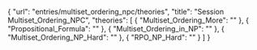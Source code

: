 {
    "url": "entries/multiset_ordering_npc/theories",
    "title": "Session Multiset_Ordering_NPC",
    "theories": [
        {
            "Multiset_Ordering_More": ""
        },
        {
            "Propositional_Formula": ""
        },
        {
            "Multiset_Ordering_in_NP": ""
        },
        {
            "Multiset_Ordering_NP_Hard": ""
        },
        {
            "RPO_NP_Hard": ""
        }
    ]
}